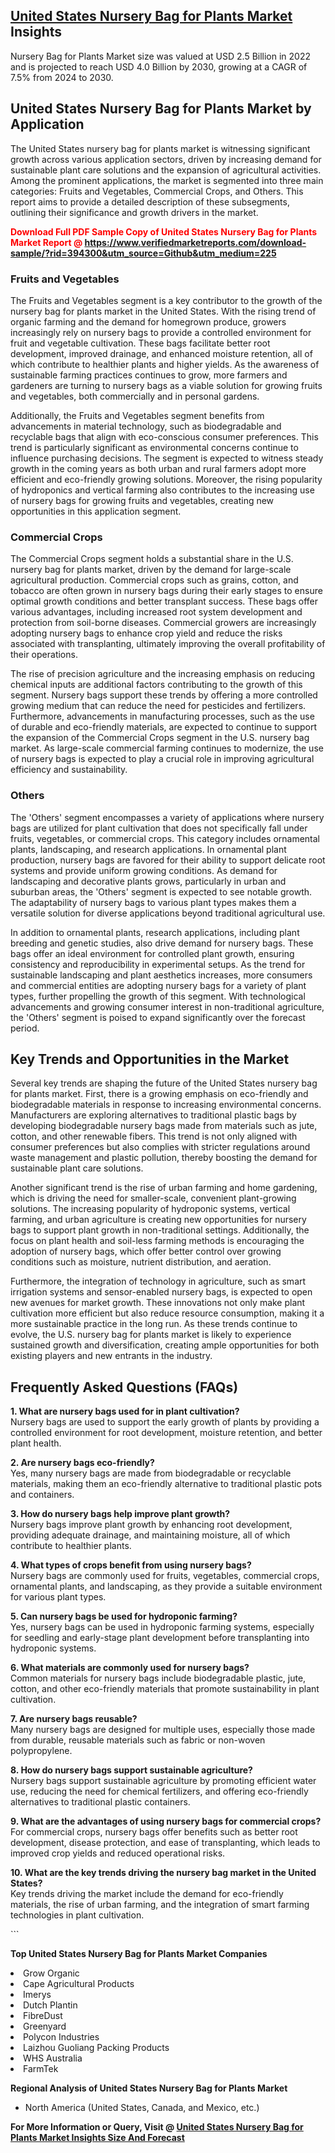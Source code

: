 <h2><a href="https://www.verifiedmarketreports.com/download-sample/?rid=394300&amp;utm_source=Github&amp;utm_medium=225" target="_blank">United States Nursery Bag for Plants Market</a> Insights</h2><p>Nursery Bag for Plants Market size was valued at USD 2.5 Billion in 2022 and is projected to reach USD 4.0 Billion by 2030, growing at a CAGR of 7.5% from 2024 to 2030.</p><p> <h2>United States Nursery Bag for Plants Market by Application</h2> <p>The United States nursery bag for plants market is witnessing significant growth across various application sectors, driven by increasing demand for sustainable plant care solutions and the expansion of agricultural activities. Among the prominent applications, the market is segmented into three main categories: Fruits and Vegetables, Commercial Crops, and Others. This report aims to provide a detailed description of these subsegments, outlining their significance and growth drivers in the market. <strong><p><span class=""><span style="color: #ff0000;"><strong>Download Full PDF Sample Copy of United States Nursery Bag for Plants Market Report</strong> @ </span><a href="https://www.verifiedmarketreports.com/download-sample/?rid=394300&amp;utm_source=Github&amp;utm_medium=225" target="_blank">https://www.verifiedmarketreports.com/download-sample/?rid=394300&amp;utm_source=Github&amp;utm_medium=225</a></span></p></strong></p> <h3>Fruits and Vegetables</h3> <p>The Fruits and Vegetables segment is a key contributor to the growth of the nursery bag for plants market in the United States. With the rising trend of organic farming and the demand for homegrown produce, growers increasingly rely on nursery bags to provide a controlled environment for fruit and vegetable cultivation. These bags facilitate better root development, improved drainage, and enhanced moisture retention, all of which contribute to healthier plants and higher yields. As the awareness of sustainable farming practices continues to grow, more farmers and gardeners are turning to nursery bags as a viable solution for growing fruits and vegetables, both commercially and in personal gardens.</p> <p>Additionally, the Fruits and Vegetables segment benefits from advancements in material technology, such as biodegradable and recyclable bags that align with eco-conscious consumer preferences. This trend is particularly significant as environmental concerns continue to influence purchasing decisions. The segment is expected to witness steady growth in the coming years as both urban and rural farmers adopt more efficient and eco-friendly growing solutions. Moreover, the rising popularity of hydroponics and vertical farming also contributes to the increasing use of nursery bags for growing fruits and vegetables, creating new opportunities in this application segment.</p> <h3>Commercial Crops</h3> <p>The Commercial Crops segment holds a substantial share in the U.S. nursery bag for plants market, driven by the demand for large-scale agricultural production. Commercial crops such as grains, cotton, and tobacco are often grown in nursery bags during their early stages to ensure optimal growth conditions and better transplant success. These bags offer various advantages, including increased root system development and protection from soil-borne diseases. Commercial growers are increasingly adopting nursery bags to enhance crop yield and reduce the risks associated with transplanting, ultimately improving the overall profitability of their operations.</p> <p>The rise of precision agriculture and the increasing emphasis on reducing chemical inputs are additional factors contributing to the growth of this segment. Nursery bags support these trends by offering a more controlled growing medium that can reduce the need for pesticides and fertilizers. Furthermore, advancements in manufacturing processes, such as the use of durable and eco-friendly materials, are expected to continue to support the expansion of the Commercial Crops segment in the U.S. nursery bag market. As large-scale commercial farming continues to modernize, the use of nursery bags is expected to play a crucial role in improving agricultural efficiency and sustainability.</p> <h3>Others</h3> <p>The 'Others' segment encompasses a variety of applications where nursery bags are utilized for plant cultivation that does not specifically fall under fruits, vegetables, or commercial crops. This category includes ornamental plants, landscaping, and research applications. In ornamental plant production, nursery bags are favored for their ability to support delicate root systems and provide uniform growing conditions. As demand for landscaping and decorative plants grows, particularly in urban and suburban areas, the 'Others' segment is expected to see notable growth. The adaptability of nursery bags to various plant types makes them a versatile solution for diverse applications beyond traditional agricultural use.</p> <p>In addition to ornamental plants, research applications, including plant breeding and genetic studies, also drive demand for nursery bags. These bags offer an ideal environment for controlled plant growth, ensuring consistency and reproducibility in experimental setups. As the trend for sustainable landscaping and plant aesthetics increases, more consumers and commercial entities are adopting nursery bags for a variety of plant types, further propelling the growth of this segment. With technological advancements and growing consumer interest in non-traditional agriculture, the 'Others' segment is poised to expand significantly over the forecast period.</p> <h2>Key Trends and Opportunities in the Market</h2> <p>Several key trends are shaping the future of the United States nursery bag for plants market. First, there is a growing emphasis on eco-friendly and biodegradable materials in response to increasing environmental concerns. Manufacturers are exploring alternatives to traditional plastic bags by developing biodegradable nursery bags made from materials such as jute, cotton, and other renewable fibers. This trend is not only aligned with consumer preferences but also complies with stricter regulations around waste management and plastic pollution, thereby boosting the demand for sustainable plant care solutions.</p> <p>Another significant trend is the rise of urban farming and home gardening, which is driving the need for smaller-scale, convenient plant-growing solutions. The increasing popularity of hydroponic systems, vertical farming, and urban agriculture is creating new opportunities for nursery bags to support plant growth in non-traditional settings. Additionally, the focus on plant health and soil-less farming methods is encouraging the adoption of nursery bags, which offer better control over growing conditions such as moisture, nutrient distribution, and aeration.</p> <p>Furthermore, the integration of technology in agriculture, such as smart irrigation systems and sensor-enabled nursery bags, is expected to open new avenues for market growth. These innovations not only make plant cultivation more efficient but also reduce resource consumption, making it a more sustainable practice in the long run. As these trends continue to evolve, the U.S. nursery bag for plants market is likely to experience sustained growth and diversification, creating ample opportunities for both existing players and new entrants in the industry.</p> <h2>Frequently Asked Questions (FAQs)</h2> <p><strong>1. What are nursery bags used for in plant cultivation?</strong><br> Nursery bags are used to support the early growth of plants by providing a controlled environment for root development, moisture retention, and better plant health.</p> <p><strong>2. Are nursery bags eco-friendly?</strong><br> Yes, many nursery bags are made from biodegradable or recyclable materials, making them an eco-friendly alternative to traditional plastic pots and containers.</p> <p><strong>3. How do nursery bags help improve plant growth?</strong><br> Nursery bags improve plant growth by enhancing root development, providing adequate drainage, and maintaining moisture, all of which contribute to healthier plants.</p> <p><strong>4. What types of crops benefit from using nursery bags?</strong><br> Nursery bags are commonly used for fruits, vegetables, commercial crops, ornamental plants, and landscaping, as they provide a suitable environment for various plant types.</p> <p><strong>5. Can nursery bags be used for hydroponic farming?</strong><br> Yes, nursery bags can be used in hydroponic farming systems, especially for seedling and early-stage plant development before transplanting into hydroponic systems.</p> <p><strong>6. What materials are commonly used for nursery bags?</strong><br> Common materials for nursery bags include biodegradable plastic, jute, cotton, and other eco-friendly materials that promote sustainability in plant cultivation.</p> <p><strong>7. Are nursery bags reusable?</strong><br> Many nursery bags are designed for multiple uses, especially those made from durable, reusable materials such as fabric or non-woven polypropylene.</p> <p><strong>8. How do nursery bags support sustainable agriculture?</strong><br> Nursery bags support sustainable agriculture by promoting efficient water use, reducing the need for chemical fertilizers, and offering eco-friendly alternatives to traditional plastic containers.</p> <p><strong>9. What are the advantages of using nursery bags for commercial crops?</strong><br> For commercial crops, nursery bags offer benefits such as better root development, disease protection, and ease of transplanting, which leads to improved crop yields and reduced operational risks.</p> <p><strong>10. What are the key trends driving the nursery bag market in the United States?</strong><br> Key trends driving the market include the demand for eco-friendly materials, the rise of urban farming, and the integration of smart farming technologies in plant cultivation.</p> ```</p><p><strong>Top United States Nursery Bag for Plants Market Companies</strong></p><div data-test-id=""><p><li>Grow Organic</li><li> Cape Agricultural Products</li><li> Imerys</li><li> Dutch Plantin</li><li> FibreDust</li><li> Greenyard</li><li> Polycon Industries</li><li> Laizhou Guoliang Packing Products</li><li> WHS Australia</li><li> FarmTek</li></p><div><strong>Regional Analysis of&nbsp;United States Nursery Bag for Plants Market</strong></div><ul><li dir="ltr"><p dir="ltr">North America&nbsp;(United States, Canada, and Mexico, etc.)</p></li></ul><p><strong>For More Information or Query, Visit @&nbsp;</strong><strong><a href="https://www.verifiedmarketreports.com/product/nursery-bag-for-plants-market/?utm_source=Github&amp;utm_medium=225" target="_blank">United States Nursery Bag for Plants Market Insights Size And Forecast</a></strong></p></div>
